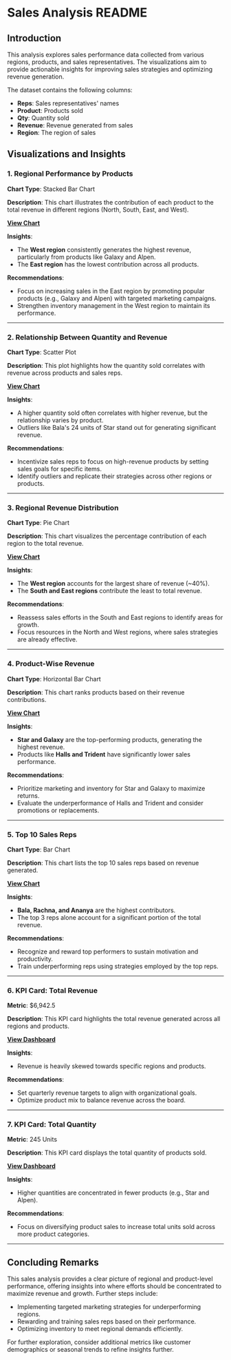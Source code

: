 # Sales Analysis README

## **Introduction**
This analysis explores sales performance data collected from various regions, products, and sales representatives. The visualizations aim to provide actionable insights for improving sales strategies and optimizing revenue generation.

The dataset contains the following columns:
- **Reps**: Sales representatives' names
- **Product**: Products sold
- **Qty**: Quantity sold
- **Revenue**: Revenue generated from sales
- **Region**: The region of sales

## **Visualizations and Insights**

### **1. Regional Performance by Products**
**Chart Type**: Stacked Bar Chart

**Description**: This chart illustrates the contribution of each product to the total revenue in different regions (North, South, East, and West).

**[View Chart](https://public.tableau.com/app/profile/oliseh.okiah/viz/SalesAnalysis_17337698482380/RegionalPerformanceByProducts)**

**Insights**:
- The **West region** consistently generates the highest revenue, particularly from products like Galaxy and Alpen.
- The **East region** has the lowest contribution across all products.

**Recommendations**:
- Focus on increasing sales in the East region by promoting popular products (e.g., Galaxy and Alpen) with targeted marketing campaigns.
- Strengthen inventory management in the West region to maintain its performance.

---

### **2. Relationship Between Quantity and Revenue**
**Chart Type**: Scatter Plot

**Description**: This plot highlights how the quantity sold correlates with revenue across products and sales reps.

**[View Chart](https://public.tableau.com/app/profile/oliseh.okiah/viz/SalesAnalysis_17337698482380/QuantityVsRevenue)**

**Insights**:
- A higher quantity sold often correlates with higher revenue, but the relationship varies by product.
- Outliers like Bala's 24 units of Star stand out for generating significant revenue.

**Recommendations**:
- Incentivize sales reps to focus on high-revenue products by setting sales goals for specific items.
- Identify outliers and replicate their strategies across other regions or products.

---

### **3. Regional Revenue Distribution**
**Chart Type**: Pie Chart

**Description**: This chart visualizes the percentage contribution of each region to the total revenue.

**[View Chart](https://public.tableau.com/app/profile/oliseh.okiah/viz/SalesAnalysis_17337698482380/RegionalRevenueDistribution)**

**Insights**:
- The **West region** accounts for the largest share of revenue (~40%).
- The **South and East regions** contribute the least to total revenue.

**Recommendations**:
- Reassess sales efforts in the South and East regions to identify areas for growth.
- Focus resources in the North and West regions, where sales strategies are already effective.

---

### **4. Product-Wise Revenue**
**Chart Type**: Horizontal Bar Chart

**Description**: This chart ranks products based on their revenue contributions.

**[View Chart](https://public.tableau.com/app/profile/oliseh.okiah/viz/SalesAnalysis_17337698482380/ProductWiseRevenue)**

**Insights**:
- **Star and Galaxy** are the top-performing products, generating the highest revenue.
- Products like **Halls and Trident** have significantly lower sales performance.

**Recommendations**:
- Prioritize marketing and inventory for Star and Galaxy to maximize returns.
- Evaluate the underperformance of Halls and Trident and consider promotions or replacements.

---

### **5. Top 10 Sales Reps**
**Chart Type**: Bar Chart

**Description**: This chart lists the top 10 sales reps based on revenue generated.

**[View Chart](https://public.tableau.com/app/profile/oliseh.okiah/viz/SalesAnalysis_17337698482380/Top10SalesReps)**

**Insights**:
- **Bala, Rachna, and Ananya** are the highest contributors.
- The top 3 reps alone account for a significant portion of the total revenue.

**Recommendations**:
- Recognize and reward top performers to sustain motivation and productivity.
- Train underperforming reps using strategies employed by the top reps.

---

### **6. KPI Card: Total Revenue**
**Metric**: $6,942.5

**Description**: This KPI card highlights the total revenue generated across all regions and products.

**[View Dashboard](https://public.tableau.com/app/profile/oliseh.okiah/viz/SalesAnalysis_17337698482380/Dashboard1)**

**Insights**:
- Revenue is heavily skewed towards specific regions and products.

**Recommendations**:
- Set quarterly revenue targets to align with organizational goals.
- Optimize product mix to balance revenue across the board.

---

### **7. KPI Card: Total Quantity**
**Metric**: 245 Units

**Description**: This KPI card displays the total quantity of products sold.

**[View Dashboard](https://public.tableau.com/app/profile/oliseh.okiah/viz/SalesAnalysis_17337698482380/Dashboard1)**

**Insights**:
- Higher quantities are concentrated in fewer products (e.g., Star and Alpen).

**Recommendations**:
- Focus on diversifying product sales to increase total units sold across more product categories.

---

## **Concluding Remarks**
This sales analysis provides a clear picture of regional and product-level performance, offering insights into where efforts should be concentrated to maximize revenue and growth. Further steps include:
- Implementing targeted marketing strategies for underperforming regions.
- Rewarding and training sales reps based on their performance.
- Optimizing inventory to meet regional demands efficiently.

For further exploration, consider additional metrics like customer demographics or seasonal trends to refine insights further.
